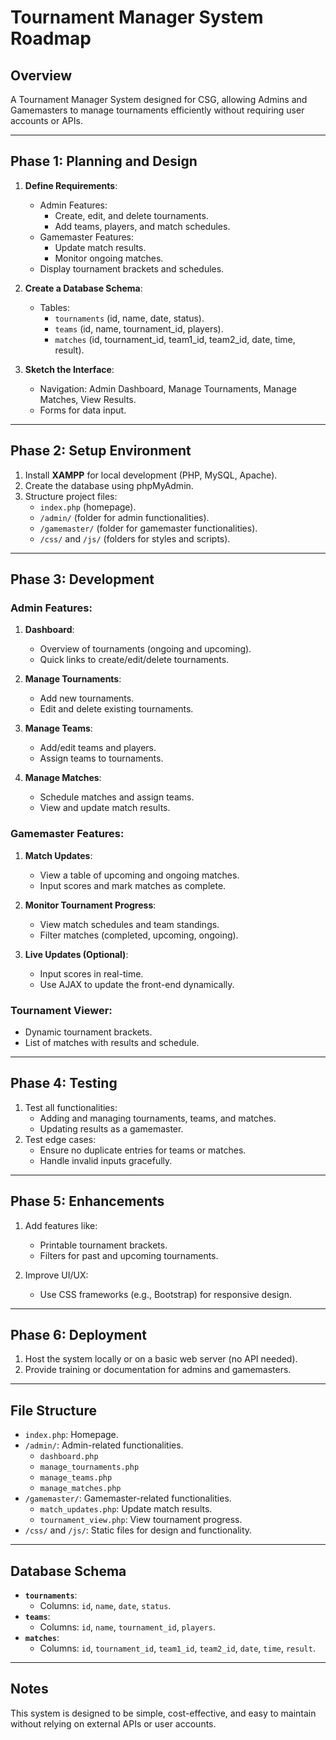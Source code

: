 
# Tournament Manager System Roadmap

## Overview
A Tournament Manager System designed for CSG, allowing Admins and Gamemasters to manage tournaments efficiently without requiring user accounts or APIs.

---

## Phase 1: Planning and Design

1. **Define Requirements**:
   - Admin Features:
     - Create, edit, and delete tournaments.
     - Add teams, players, and match schedules.
   - Gamemaster Features:
     - Update match results.
     - Monitor ongoing matches.
   - Display tournament brackets and schedules.

2. **Create a Database Schema**:
   - Tables:
     - `tournaments` (id, name, date, status).
     - `teams` (id, name, tournament_id, players).
     - `matches` (id, tournament_id, team1_id, team2_id, date, time, result).

3. **Sketch the Interface**:
   - Navigation: Admin Dashboard, Manage Tournaments, Manage Matches, View Results.
   - Forms for data input.

---

## Phase 2: Setup Environment

1. Install **XAMPP** for local development (PHP, MySQL, Apache).
2. Create the database using phpMyAdmin.
3. Structure project files:
   - `index.php` (homepage).
   - `/admin/` (folder for admin functionalities).
   - `/gamemaster/` (folder for gamemaster functionalities).
   - `/css/` and `/js/` (folders for styles and scripts).

---

## Phase 3: Development

### Admin Features:
1. **Dashboard**:
   - Overview of tournaments (ongoing and upcoming).
   - Quick links to create/edit/delete tournaments.

2. **Manage Tournaments**:
   - Add new tournaments.
   - Edit and delete existing tournaments.

3. **Manage Teams**:
   - Add/edit teams and players.
   - Assign teams to tournaments.

4. **Manage Matches**:
   - Schedule matches and assign teams.
   - View and update match results.

### Gamemaster Features:
1. **Match Updates**:
   - View a table of upcoming and ongoing matches.
   - Input scores and mark matches as complete.

2. **Monitor Tournament Progress**:
   - View match schedules and team standings.
   - Filter matches (completed, upcoming, ongoing).

3. **Live Updates (Optional)**:
   - Input scores in real-time.
   - Use AJAX to update the front-end dynamically.

### Tournament Viewer:
- Dynamic tournament brackets.
- List of matches with results and schedule.

---

## Phase 4: Testing

1. Test all functionalities:
   - Adding and managing tournaments, teams, and matches.
   - Updating results as a gamemaster.
2. Test edge cases:
   - Ensure no duplicate entries for teams or matches.
   - Handle invalid inputs gracefully.

---

## Phase 5: Enhancements

1. Add features like:
   - Printable tournament brackets.
   - Filters for past and upcoming tournaments.

2. Improve UI/UX:
   - Use CSS frameworks (e.g., Bootstrap) for responsive design.

---

## Phase 6: Deployment

1. Host the system locally or on a basic web server (no API needed).
2. Provide training or documentation for admins and gamemasters.

---

## File Structure

- `index.php`: Homepage.
- `/admin/`: Admin-related functionalities.
  - `dashboard.php`
  - `manage_tournaments.php`
  - `manage_teams.php`
  - `manage_matches.php`
- `/gamemaster/`: Gamemaster-related functionalities.
  - `match_updates.php`: Update match results.
  - `tournament_view.php`: View tournament progress.
- `/css/` and `/js/`: Static files for design and functionality.

---

## Database Schema

- **`tournaments`**: 
  - Columns: `id`, `name`, `date`, `status`.
- **`teams`**: 
  - Columns: `id`, `name`, `tournament_id`, `players`.
- **`matches`**: 
  - Columns: `id`, `tournament_id`, `team1_id`, `team2_id`, `date`, `time`, `result`.

---

## Notes
This system is designed to be simple, cost-effective, and easy to maintain without relying on external APIs or user accounts.
